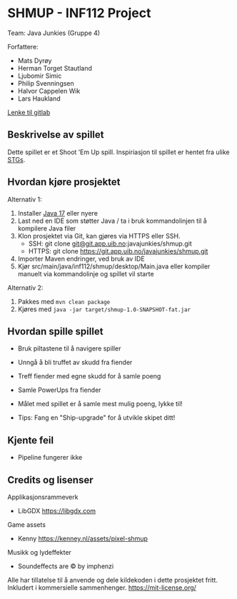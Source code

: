 # SHMUP - INF112 Project

Team: Java Junkies (Gruppe 4) 

Forfattere: 
- Mats Dyrøy 
- Herman Torget Stautland
- Ljubomir Simic
- Philip Svenningsen
- Halvor Cappelen Wik
- Lars Haukland

[Lenke til gitlab](https://git.app.uib.no/javajunkies/shmup)

## Beskrivelse av spillet
Dette spillet er et Shoot ’Em Up spill. Inspiriasjon til spillet er hentet fra ulike [STGs](https://en.wikipedia.org/wiki/Shoot_%27em_up). 

## Hvordan kjøre prosjektet
Alternativ 1:
1. Installer [Java 17](https://www.oracle.com/java/technologies/javase-downloads.html) eller nyere
2. Last ned en IDE som støtter Java / ta i bruk kommandolinjen til å kompilere Java filer
3. Klon prosjektet via Git, kan gjøres via HTTPS eller SSH. 
    - SSH: git clone git@git.app.uib.no:javajunkies/shmup.git
    - HTTPS: git clone https://git.app.uib.no/javajunkies/shmup.git 
4. Importer Maven endringer, ved bruk av IDE
5. Kjør src/main/java/inf112/shmup/desktop/Main.java eller kompiler manuelt via kommandolinje og spillet vil starte

Alternativ 2:
1. Pakkes med `mvn clean package`
2. Kjøres med `java -jar target/shmup-1.0-SNAPSHOT-fat.jar`

## Hvordan spille spillet
- Bruk piltastene til å navigere spiller
- Unngå å bli truffet av skudd fra fiender
- Treff fiender med egne skudd for å samle poeng
- Samle PowerUps fra fiender 
- Målet med spillet er å samle mest mulig poeng, lykke til! 

- Tips: Fang en "Ship-upgrade" for å utvikle skipet ditt! 

## Kjente feil
* Pipeline fungerer ikke

## Credits og lisenser
Applikasjonsrammeverk 
- LibGDX https://libgdx.com

Game assets
- Kenny https://kenney.nl/assets/pixel-shmup 

Musikk og lydeffekter
- Soundeffects are © by imphenzi

Alle har tillatelse til å anvende og dele kildekoden i dette prosjektet fritt. Inkludert i kommersielle sammenhenger.  https://mit-license.org/ 
